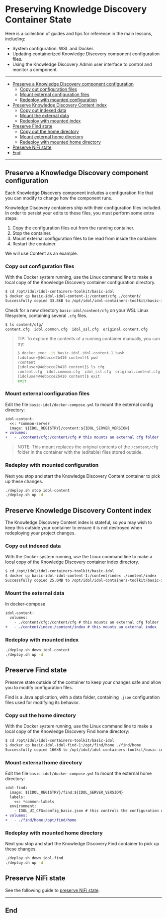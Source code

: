 # Preserving Knowledge Discovery Container State

Here is a collection of guides and tips for reference in the main lessons, including:

- System configuration: WSL and Docker.
- Updating containerized Knowledge Discovery component configuration files.
- Using the Knowledge Discovery Admin user interface to control and monitor a component.

---

- [Preserve a Knowledge Discovery component configuration](#preserve-a-knowledge-discovery-component-configuration)
  - [Copy out configuration files](#copy-out-configuration-files)
  - [Mount external configuration files](#mount-external-configuration-files)
  - [Redeploy with mounted configuration](#redeploy-with-mounted-configuration)
- [Preserve Knowledge Discovery Content index](#preserve-knowledge-discovery-content-index)
  - [Copy out indexed data](#copy-out-indexed-data)
  - [Mount the external data](#mount-the-external-data)
  - [Redeploy with mounted index](#redeploy-with-mounted-index)
- [Preserve Find state](#preserve-find-state)
  - [Copy out the home directory](#copy-out-the-home-directory)
  - [Mount external home directory](#mount-external-home-directory)
  - [Redeploy with mounted home directory](#redeploy-with-mounted-home-directory)
- [Preserve NiFi state](#preserve-nifi-state)
- [End](#end)

---

## Preserve a Knowledge Discovery component configuration

Each Knowledge Discovery component includes a configuration file that you can modify to change how the component runs.

Knowledge Discovery containers ship with their configuration files included. In order to persist your edits to these files, you must perform some extra steps:

1. Copy the configuration files out from the running container.
1. Stop the container.
1. Mount external configuration files to be read from inside the container.
1. Restart the container.

We will use Content as an example.

### Copy out configuration files

With the Docker system running, use the Linux command line to make a local copy of the Knowledge Discovery container configuration directory.

```sh
$ cd /opt/idol/idol-containers-toolkit/basic-idol
$ docker cp basic-idol-idol-content-1:/content/cfg ./content/
Successfully copied 33.8kB to /opt/idol/idol-containers-toolkit/basic-idol/content/
```

Check for a new directory `basic-idol/content/cfg` on your WSL Linux filesystem, containing several `.cfg` files.

```sh
$ ls content/cfg/
content.cfg  idol.common.cfg  idol_ssl.cfg  original.content.cfg
```

> TIP: To explore the contents of a running container manually, you can try:
>
> ```sh
> $ docker exec -it basic-idol-idol-content-1 bash
> [idoluser@4ebbcce2b410 content]$ pwd
> /content
> [idoluser@4ebbcce2b410 content]$ ls cfg
> content.cfg  idol.common.cfg  idol_ssl.cfg  original.content.cfg
> [idoluser@4ebbcce2b410 content]$ exit
> exit
> ```

### Mount external configuration files

Edit the file `basic-idol/docker-compose.yml` to mount the external config directory:

```diff
idol-content:
  <<: *common-server
  image: ${IDOL_REGISTRY}/content:${IDOL_SERVER_VERSION}
+ volumes:
+   - ./content/cfg:/content/cfg # this mounts an external cfg folder
```

> NOTE: This mount replaces the original contents of the `/content/cfg` folder in the container with the (editable) files stored outside.

### Redeploy with mounted configuration

Next you stop and start the Knowledge Discovery Content container to pick up these changes.

```sh
./deploy.sh stop idol-content
./deploy.sh up -d
```

## Preserve Knowledge Discovery Content index

The Knowledge Discovery Content index is stateful, so you may wish to keep this outside your container to ensure it is not destroyed when redeploying your project changes.

### Copy out indexed data

With the Docker system running, use the Linux command line to make a local copy of the Knowledge Discovery container index directory.

```sh
$ cd /opt/idol/idol-containers-toolkit/basic-idol
$ docker cp basic-idol-idol-content-1:/content/index ./content/index
Successfully copied 25.6MB to /opt/idol/idol-containers-toolkit/basic-idol/content/index
```

### Mount the external data

In docker-compose

```diff
idol-content:
  volumes:
    - ./content/cfg:/content/cfg # this mounts an external cfg folder
+   - ./content/index:/content/index # this mounts an external index
```

### Redeploy with mounted index

```sh
./deploy.sh down idol-content
./deploy.sh up -d
```

## Preserve Find state

Preserve state outside of the container to keep your changes safe and allow you to modify configuration files.

Find is a Java application, with a data folder, containing `.json` configuration files used for modifying its behavior.

### Copy out the home directory

With the Docker system running, use the Linux command line to make a local copy of the Knowledge Discovery Find home directory:

```sh
$ cd /opt/idol/idol-containers-toolkit/basic-idol
$ docker cp basic-idol-idol-find-1:/opt/find/home ./find/home
Successfully copied 166kB to /opt/idol/idol-containers-toolkit/basic-idol/find/home
```

### Mount external home directory

Edit the file `basic-idol/docker-compose.yml` to mount the external home directory:

```diff
idol-find:
  image: ${IDOL_REGISTRY}/find:${IDOL_SERVER_VERSION}
  labels:
    <<: *common-labels
  environment:
    - IDOL_UI_CFG=config_basic.json # this controls the configuration of Find
+ volumes:
+   - ./find/home:/opt/find/home
```

### Redeploy with mounted home directory

Next you stop and start the Knowledge Discovery Find container to pick up these changes.

```sh
./deploy.sh down idol-find
./deploy.sh up -d
```

## Preserve NiFi state

See the following guide to [preserve NiFi state](../ingest/preserve-state/README.md).

---

## End
